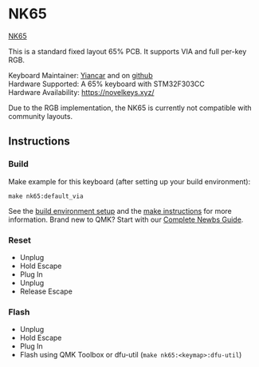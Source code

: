 NK65
=========

[NK65]()

This is a standard fixed layout 65% PCB. It supports VIA and full per-key RGB.

Keyboard Maintainer: [Yiancar](http://yiancar-designs.com/) and on [github](https://github.com/yiancar)   
Hardware Supported: A 65% keyboard with STM32F303CC   
Hardware Availability: https://novelkeys.xyz/   

Due to the RGB implementation, the NK65 is currently not compatible with community layouts.

## Instructions

### Build

Make example for this keyboard (after setting up your build environment):

    make nk65:default_via

See the [build environment setup](https://docs.qmk.fm/#/getting_started_build_tools) and the [make instructions](https://docs.qmk.fm/#/getting_started_make_guide) for more information. Brand new to QMK? Start with our [Complete Newbs Guide](https://docs.qmk.fm/#/newbs).

### Reset

- Unplug
- Hold Escape
- Plug In
- Unplug
- Release Escape

### Flash

- Unplug
- Hold Escape
- Plug In
- Flash using QMK Toolbox or dfu-util (`make nk65:<keymap>:dfu-util`)
